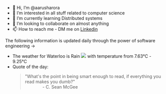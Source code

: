 - 👋 Hi, I’m @aarusharora
- 👀 I’m interested in all stuff related to computer science
- 🌱 I’m currently learning Distributed systems
- 💞️ I’m looking to collaborate on almost anything
- 📫 How to reach me - DM me on [Linkedin](https://www.linkedin.com/in/aarusharora789/)

The following information is updated daily through the power of software engineering ->
- The weather for Waterloo is Rain ![](https://openweathermap.org/img/wn/10d.png) with temperature from 7.63℃ - 9.25℃
- Quote of the day:  
	> "What's the point in being smart enough to read, if everything you read makes you dumb?"  
	> &emsp;&emsp;&emsp;&emsp;- C. Sean McGee
